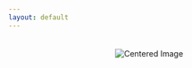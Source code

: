 ```yaml
---
layout: default
---
```


<div style="text-align: center;">
  <img src="{{ site.baseurl }}/docs/images/header.evolution.png" alt="Centered Image" style="margin-top: 20px;">
</div>

